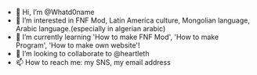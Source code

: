 - 👋 Hi, I’m @Whatd0name
- 👀 I’m interested in FNF Mod, Latin America culture, Mongolian language, Arabic language.(especially in algerian arabic)
- 🌱 I’m currently learning 'How to make FNF Mod', 'How to make Program', 'How to make own website'!
- 💞️ I’m looking to collaborate to @heartleth
- 📫 How to reach me: my SNS, my email address

<!---
Whatd0name/Whatd0name is a ✨ special ✨ repository because its `README.md` (this file) appears on your GitHub profile.
You can click the Preview link to take a look at your changes.
--->
